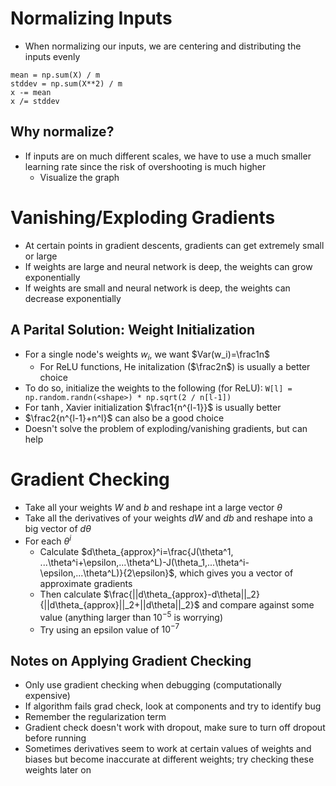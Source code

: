 # Normalizing Inputs
- When normalizing our inputs, we are centering and distributing the inputs evenly
```
mean = np.sum(X) / m
stddev = np.sum(X**2) / m
x -= mean
x /= stddev
```
## Why normalize?
- If inputs are on much different scales, we have to use a much smaller learning rate since the risk of overshooting is much higher
    - Visualize the graph

# Vanishing/Exploding Gradients
- At certain points in gradient descents, gradients can get extremely small or large
- If weights are large and neural network is deep, the weights can grow exponentially
- If weights are small and neural network is deep, the weights can decrease exponentially

## A Parital Solution: Weight Initialization
- For a single node's weights $w_i$, we want $Var(w_i)=\frac1n$
    - For ReLU functions, He initalization ($\frac2n$) is usually a better choice
- To do so, initialize the weights to the following (for ReLU):
`W[l] = np.random.randn(<shape>) * np.sqrt(2 / n[l-1])`
- For $\tanh$, Xavier initialization $\frac1{n^{l-1}}$ is usually better
- $\frac2{n^{l-1}+n^l}$ can also be a good choice
- Doesn't solve the problem of exploding/vanishing gradients, but can help

# Gradient Checking
- Take all your weights $W$ and $b$ and reshape int a large vector $\theta$
- Take all the derivatives of your weights $dW$ and $db$ and reshape into a big vector of $d\theta$
- For each $\theta^i$
    - Calculate $d\theta_{approx}^i=\frac{J(\theta^1, ...\theta^i+\epsilon,...\theta^L)-J(\theta_1,...\theta^i-\epsilon,...\theta^L)}{2\epsilon}$, which gives you a vector of approximate gradients
    - Then calculate $\frac{||d\theta_{approx}-d\theta||_2}{||d\theta_{approx}||_2+||d\theta||_2}$ and compare against some value (anything larger than $10^{-5}$ is worrying)
    - Try using an epsilon value of $10^{-7}$
## Notes on Applying Gradient Checking
- Only use gradient checking when debugging (computationally expensive)
- If algorithm fails grad check, look at components and try to identify bug
- Remember the regularization term
- Gradient check doesn't work with dropout, make sure to turn off dropout before running
- Sometimes derivatives seem to work at certain values of weights and biases but become inaccurate at different weights; try checking these weights later on

